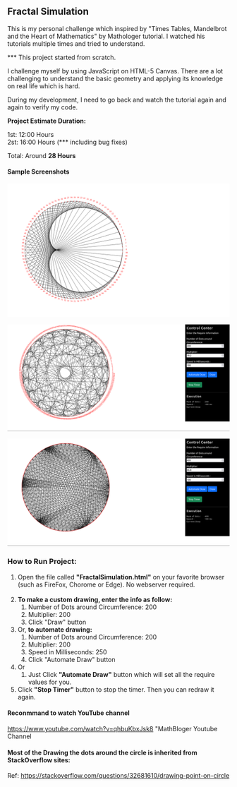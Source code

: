 ## Fractal Simulation 

This is my personal challenge which inspired by "Times Tables, Mandelbrot and the Heart of Mathematics" by Mathologer tutorial. I watched his tutorials multiple times and tried to understand. 

*** This project started from scratch. 

I challenge myself by using JavaScript on HTML-5 Canvas. There are a lot challenging to 
understand the basic geometry and applying its knowledge on real life which is hard. 

During my development, I need to go back and watch the tutorial again and again to verify my code. 

<strong>Project Estimate Duration:</strong>
<br/>

1st: 12:00 Hours  
2st: 16:00 Hours (*** including bug fixes)

Total: Around <strong>28 Hours</strong>
<br/>

#### Sample Screenshots
![Alt text](./ScreenShot.png)
<br/>

![Alt text](./screenshot_2.png)
<br/>

![Alt text](./screenshot_3.png)

### How to Run Project: 
<ol>
<li>Open the file called <strong>"FractalSimulation.html"</strong> on your favorite browser (such as FireFox, Chorome or Edge). No webserver required. </li>

<br />

<li>
<strong>To make a custom drawing, enter the info as follow: </strong>
<ol>
    <li>Number of Dots around Circumference: 200</li>
    <li>Multiplier: 200</li>
    <li>Click "Draw" button</li>
</ol>
</li>

<li>
Or, <strong>to automate drawing:</strong>
<ol>
    <li>Number of Dots around Circumference: 200</li>
    <li>Multiplier: 200</li>
    <li>Speed in Milliseconds: 250</li>
    <li>Click "Automate Draw" button</li>
</ol>
</li>

<li>
Or
<ol>
    <li>Just Click <strong>"Automate Draw"</strong> button which will set all the require values for you.</li>
</ol>
</li>

<li>
Click <strong>"Stop Timer"</strong> button to stop the timer. Then you can redraw it again.
</li>

</ol>


#### Reconmmand to watch YouTube channel 
https://www.youtube.com/watch?v=qhbuKbxJsk8 "MathBloger Youtube Channel

#### Most of the Drawing the dots around the circle is inherited from StackOverflow sites: 
Ref: https://stackoverflow.com/questions/32681610/drawing-point-on-circle
    

